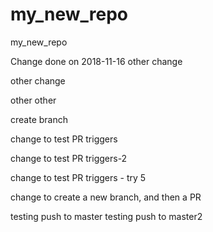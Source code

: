 # my_new_repo
my_new_repo

Change done on 2018-11-16
other change

other change

other other


create branch

change to test PR triggers

change to test PR triggers-2


change to test PR triggers - try 5

change to create a new branch, and then a PR


testing push to master
testing push to master2
